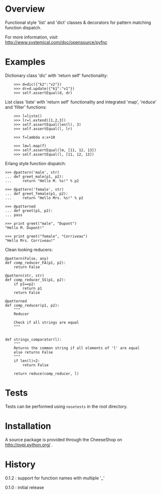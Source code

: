 Overview
========

Functional style 'list' and 'dict' classes & decorators for pattern matching function dispatch. 

For more information, visit http://www.systemical.com/doc/opensource/pyfnc


Examples
========

Dictionary class 'dic' with 'return self' functionality:

        >>> d=dic({"k2":"v2"})
        >>> dr=d.update({"k1":"v1"})
        >>> self.assertEqual(d, dr)

List class 'liste' with 'return self' functionality and integrated 'map', 'reduce' and 'filter' functions:

        >>> l=liste()
        >>> lr=l.extend([1,2,3])
        >>> self.assertEqual(len(l), 3)
        >>> self.assertEqual(l, lr)
        
        >>> f=lambda x:x+10
        
        >>> lm=l.map(f)
        >>> self.assertEqual(lm, [11, 12, 13])
        >>> self.assertEqual(l, [11, 12, 13])


Erlang style function dispatch:

	>>> @pattern('male', str)
	... def greet_male(p1, p2):
    ... 	return "Hello M. %s!" % p2

	>>> @pattern('female', str)
	... def greet_female(p1, p2):
    ...		return "Hello Mrs. %s!" % p2

	>>> @patterned
	... def greet(p1, p2):
    ...	pass

	>>> print greet("male", "Dupont")
	"Hello M. Dupont!"

	>>> print greet("female", "Corriveau")
	"Hello Mrs. Corriveau!"


Clean looking reducers:


	@pattern(False, any)
	def comp_reducer_FA(p1, p2):
	    return False
	
	@pattern(str, str)
	def comp_reducer_SS(p1, p2):
	    if p1==p2:
	        return p1
	    return False
	
	@patterned
	def comp_reducer(p1, p2):
	    """
	    Reducer
	    
	    Check if all strings are equal
	    """
	
	
	def strings_comparator(l):
	    """
	    Returns the common string if all elements of 'l' are equal
	    else returns False 
	    """
	    if len(l)<2:
	        return False
	    
	    return reduce(comp_reducer, l)
    


Tests
=====

Tests can be performed using `nosetests` in the root directory.

Installation
============

A source package is provided through the CheeseShop on http://pypi.python.org/ . 

History
=======

0.1.2 : support for function names with multiple '_'

0.1.0 : initial release 


